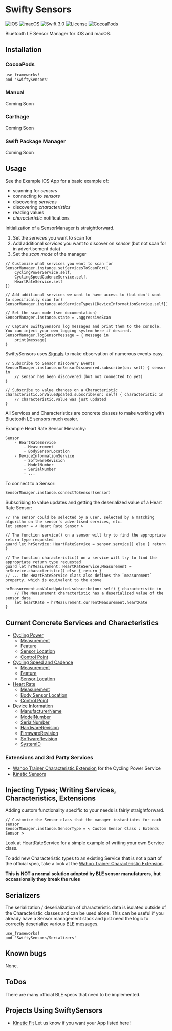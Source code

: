 # Swifty Sensors
![iOS](https://img.shields.io/badge/iOS-8.2%2B-blue.svg)
![macOS](https://img.shields.io/badge/macOS-10.11%2B-blue.svg)
![Swift 3.0](https://img.shields.io/badge/swift-3.0-orange.svg)
![License](https://img.shields.io/badge/license-MIT-lightgrey.svg)
[![CocoaPods](https://cocoapod-badges.herokuapp.com/v/SwiftySensors/badge.svg)](https://cocoapods.org/pods/SwiftySensors)

Bluetooth LE Sensor Manager for iOS and macOS.

## Installation
### CocoaPods
```
use_frameworks!
pod 'SwiftySensors'
```
### Manual
Coming Soon

### Carthage
Coming Soon

### Swift Package Manager
Coming Soon

## Usage

See the Example iOS App for a basic example of:
- scanning for *sensors*
- connecting to *sensors*
- discovering *services*
- discovering *characteristics*
- reading values
- *characteristic* notifications

Initialization of a SensorManager is straightforward.
1. Set the *services* you want to scan for
2. Add additional *services* you want to discover on *sensor* (but not scan for in advertisement data)
3. Set the *scan mode* of the manager

```
// Customize what services you want to scan for
SensorManager.instance.setServicesToScanFor([
    CyclingPowerService.self,
    CyclingSpeedCadenceService.self,
    HeartRateService.self
])

// Add additional services we want to have access to (but don't want to specifically scan for)
SensorManager.instance.addServiceTypes([DeviceInformationService.self])

// Set the scan mode (see documentation)
SensorManager.instance.state = .aggressiveScan

// Capture SwiftySensors log messages and print them to the console. You can inject your own logging system here if desired.
SensorManager.logSensorMessage = { message in
    print(message)
}
```

SwiftySensors uses [Signals](https://github.com/artman/Signals) to make observation of numerous events easy.
```
// Subscribe to Sensor Discovery Events
SensorManager.instance.onSensorDiscovered.subscribe(on: self) { sensor in
    // sensor has been discovered (but not connected to yet)
}

// Subscribe to value changes on a Characteristic
characteristic.onValueUpdated.subscribe(on: self) { characteristic in
    // characteristic.value was just updated
}
```

All Services and Characteristics are concrete classes to make working with Bluetooth LE sensors much easier.

Example Heart Rate Sensor Hierarchy:
```
Sensor
    - HeartRateService
        - Measurement
        - BodySensorLocation
    - DeviceInformationService
        - SoftwareRevision
        - ModelNumber
        - SerialNumber
        - ...
```

To connect to a Sensor:
```
SensorManager.instance.connectToSensor(sensor)
```

Subscribing to value updates and getting the deserialized value of a Heart Rate Sensor:
```
// The sensor could be selected by a user, selected by a matching algorithm on the sensor's advertised services, etc.
let sensor = < Heart Rate Sensor >

// The function service() on a sensor will try to find the appropriate return type requested
guard let hrService: HeartRateService = sensor.service() else { return }

// The function characteristic() on a service will try to find the appropriate return type requested
guard let hrMeasurement: HeartRateService.Measurement = hrService.characteristic() else { return }
// ... the HeartRateService class also defines the `measurement` property, which is equivalent to the above

hrMeasurement.onValueUpdated.subscribe(on: self) { characteristic in
    // The Measurement characteristic has a deserialized value of the sensor data
    let heartRate = hrMeasurement.currentMeasurement.heartRate    
}
```

## Current Concrete Services and Characteristics
- [Cycling Power](https://www.bluetooth.com/specifications/gatt/viewer?attributeXmlFile=org.bluetooth.service.cycling_power.xml)
  - [Measurement](https://www.bluetooth.com/specifications/gatt/viewer?attributeXmlFile=org.bluetooth.characteristic.cycling_power_measurement.xml)
  - [Feature](https://www.bluetooth.com/specifications/gatt/viewer?attributeXmlFile=org.bluetooth.characteristic.cycling_power_feature.xml)
  - [Sensor Location](https://www.bluetooth.com/specifications/gatt/viewer?attributeXmlFile=org.bluetooth.characteristic.sensor_location.xml)
  - [Control Point](https://www.bluetooth.com/specifications/gatt/viewer?attributeXmlFile=org.bluetooth.characteristic.cycling_power_control_point.xml)
- [Cycling Speed and Cadence](https://www.bluetooth.com/specifications/gatt/viewer?attributeXmlFile=org.bluetooth.service.cycling_speed_and_cadence.xml)
  - [Measurement](https://www.bluetooth.com/specifications/gatt/viewer?attributeXmlFile=org.bluetooth.characteristic.csc_measurement.xml)
  - [Feature](https://www.bluetooth.com/specifications/gatt/viewer?attributeXmlFile=org.bluetooth.characteristic.csc_feature.xml)
  - [Sensor Location](https://www.bluetooth.com/specifications/gatt/viewer?attributeXmlFile=org.bluetooth.characteristic.sensor_location.xml)
- [Heart Rate](https://www.bluetooth.com/specifications/gatt/viewer?attributeXmlFile=org.bluetooth.service.heart_rate.xml)
  - [Measurement](https://www.bluetooth.com/specifications/gatt/viewer?attributeXmlFile=org.bluetooth.characteristic.heart_rate_measurement.xml)
  - [Body Sensor Location](https://www.bluetooth.com/specifications/gatt/viewer?attributeXmlFile=org.bluetooth.characteristic.body_sensor_location.xml)
  - [Control Point](https://www.bluetooth.com/specifications/gatt/viewer?attributeXmlFile=heart_rate_control_point.xml)
- [Device Information](https://www.bluetooth.com/specifications/gatt/viewer?attributeXmlFile=org.bluetooth.service.device_information.xml)
  - [ManufacturerName](https://www.bluetooth.com/specifications/gatt/viewer?attributeXmlFile=org.bluetooth.characteristic.manufacturer_name_string.xml)
  - [ModelNumber](https://www.bluetooth.com/specifications/gatt/viewer?attributeXmlFile=org.bluetooth.characteristic.model_number_string.xml)
  - [SerialNumber](https://www.bluetooth.com/specifications/gatt/viewer?attributeXmlFile=org.bluetooth.characteristic.serial_number_string.xml)
  - [HardwareRevision](https://www.bluetooth.com/specifications/gatt/viewer?attributeXmlFile=org.bluetooth.characteristic.hardware_revision_string.xml)
  - [FirmwareRevision](https://www.bluetooth.com/specifications/gatt/viewer?attributeXmlFile=org.bluetooth.characteristic.firmware_revision_string.xml)
  - [SoftwareRevision](https://www.bluetooth.com/specifications/gatt/viewer?attributeXmlFile=org.bluetooth.characteristic.software_revision_string.xml)
  - [SystemID](https://www.bluetooth.com/specifications/gatt/viewer?attributeXmlFile=org.bluetooth.characteristic.software_revision_string.xml)

### Extensions and 3rd Party Services
- [Wahoo Trainer Characteristic Extension](https://github.com/kinetic-fit/sensors-swift-wahoo) for the Cycling Power Service
- [Kinetic Sensors](https://github.com/kinetic-fit/sensors-swift-kinetic)

## Injecting Types; Writing Services, Characteristics, Extensions
Adding custom functionality specific to your needs is fairly straightforward.

```
// Customize the Sensor class that the manager instantiates for each sensor
SensorManager.instance.SensorType = < Custom Sensor Class : Extends Sensor >
```

Look at HeartRateService for a simple example of writing your own Service class.

To add new Characteristic types to an existing Service that is not a part of the official spec, take a look at the [Wahoo Trainer Characteristic Extension](https://github.com/kinetic-fit/sensors-swift-wahoo).

**This is NOT a normal solution adopted by BLE sensor manufaturers, but occassionally they break the rules**

## Serializers
The serialization / deserialization of characteristic data is isolated outside of the Characteristic classes and can be used alone. This can be useful if you already have a Sensor management stack and just need the logic to correctly deserialize various BLE messages.
```
use_frameworks!
pod 'SwiftySensors/Serializers'
```

## Known bugs
None.

## ToDos
There are many official BLE specs that need to be implemented.

## Projects Using SwiftySensors
- [Kinetic Fit](https://itunes.apple.com/us/app/kinetic-fit/id1023388296?mt=8)
Let us know if you want your App listed here!
